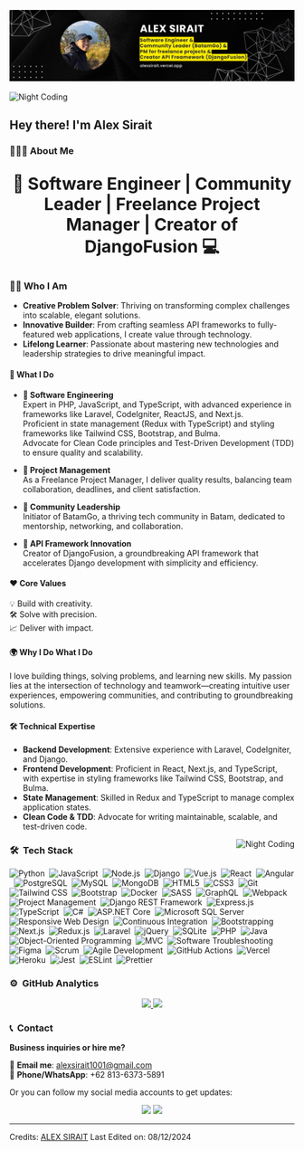 ![Alex Sirait Banner](https://raw.githubusercontent.com/alexsirait/alexsirait/main/Black%20and%20Yellow%20Web%20Developer%20LinkedIn%20Banner%20(6).png)


<img alt="Night Coding" src="./assets/Hand%20Wave.gif" width='40' align="center"/><h2>Hey there! I'm Alex Sirait</h2>

### 👨🏻‍💻 **About Me**

<p align="center" style="font-weight: bold; font-size: 30px;">
<b>🚀 Software Engineer | Community Leader | Freelance Project Manager | Creator of DjangoFusion 💻</b>
</p>

### 👨‍💻 Who I Am  
- **Creative Problem Solver**: Thriving on transforming complex challenges into scalable, elegant solutions.  
- **Innovative Builder**: From crafting seamless API frameworks to fully-featured web applications, I create value through technology.  
- **Lifelong Learner**: Passionate about mastering new technologies and leadership strategies to drive meaningful impact.  

#### 🔧 What I Do  
- **🔹 Software Engineering**  
   Expert in PHP, JavaScript, and TypeScript, with advanced experience in frameworks like Laravel, CodeIgniter, ReactJS, and Next.js.  
   Proficient in state management (Redux with TypeScript) and styling frameworks like Tailwind CSS, Bootstrap, and Bulma.  
   Advocate for Clean Code principles and Test-Driven Development (TDD) to ensure quality and scalability.  

- **🔹 Project Management**  
   As a Freelance Project Manager, I deliver quality results, balancing team collaboration, deadlines, and client satisfaction.  

- **🔹 Community Leadership**  
   Initiator of BatamGo, a thriving tech community in Batam, dedicated to mentorship, networking, and collaboration.  

- **🔹 API Framework Innovation**  
   Creator of DjangoFusion, a groundbreaking API framework that accelerates Django development with simplicity and efficiency.  

#### ❤️ Core Values  
💡 Build with creativity.  
🛠 Solve with precision.  
📈 Deliver with impact.  

#### 🌍 Why I Do What I Do  
I love building things, solving problems, and learning new skills. My passion lies at the intersection of technology and teamwork—creating intuitive user experiences, empowering communities, and contributing to groundbreaking solutions.  

#### 🛠 Technical Expertise  
- **Backend Development**: Extensive experience with Laravel, CodeIgniter, and Django.  
- **Frontend Development**: Proficient in React, Next.js, and TypeScript, with expertise in styling frameworks like Tailwind CSS, Bootstrap, and Bulma.  
- **State Management**: Skilled in Redux and TypeScript to manage complex application states.  
- **Clean Code & TDD**: Advocate for writing maintainable, scalable, and test-driven code.  

<img alt="Night Coding" src="https://raw.githubusercontent.com/alexsirait/alexsirait/main/assets/Night-Coding.gif" align="right"/>

### 🛠 &nbsp;Tech Stack

![Python](https://img.shields.io/badge/-Python-05122A?style=flat&logo=python&logoColor=FFD43B)&nbsp;
![JavaScript](https://img.shields.io/badge/-JavaScript-05122A?style=flat&logo=javascript&logoColor=F7DF1E)&nbsp;
![Node.js](https://img.shields.io/badge/-Node.js-05122A?style=flat&logo=node.js&logoColor=339933)&nbsp;
![Django](https://img.shields.io/badge/-Django-05122A?style=flat&logo=django&logoColor=092E20)&nbsp;
![Vue.js](https://img.shields.io/badge/-Vue.js-05122A?style=flat&logo=vue.js&logoColor=4FC08D)&nbsp;
![React](https://img.shields.io/badge/-React-05122A?style=flat&logo=react&logoColor=61DAFB)&nbsp;
![Angular](https://img.shields.io/badge/-Angular-05122A?style=flat&logo=angular&logoColor=DD0031)&nbsp;
![PostgreSQL](https://img.shields.io/badge/-PostgreSQL-05122A?style=flat&logo=postgresql&logoColor=336791)&nbsp;
![MySQL](https://img.shields.io/badge/-MySQL-05122A?style=flat&logo=mysql&logoColor=4479A1)&nbsp;
![MongoDB](https://img.shields.io/badge/-MongoDB-05122A?style=flat&logo=mongodb&logoColor=47A248)&nbsp;
![HTML5](https://img.shields.io/badge/-HTML5-05122A?style=flat&logo=HTML5&logoColor=E34F26)&nbsp;
![CSS3](https://img.shields.io/badge/-CSS3-05122A?style=flat&logo=CSS3&logoColor=1572B6)&nbsp;
![Git](https://img.shields.io/badge/-Git-05122A?style=flat&logo=git&logoColor=F05032)&nbsp;
![Tailwind CSS](https://img.shields.io/badge/-Tailwind%20CSS-05122A?style=flat&logo=tailwind-css&logoColor=06B6D4)&nbsp;
![Bootstrap](https://img.shields.io/badge/-Bootstrap-05122A?style=flat&logo=bootstrap&logoColor=7952B3)&nbsp;
![Docker](https://img.shields.io/badge/-Docker-05122A?style=flat&logo=docker&logoColor=2496ED)&nbsp;
![SASS](https://img.shields.io/badge/-SASS-05122A?style=flat&logo=sass&logoColor=CC6699)&nbsp;
![GraphQL](https://img.shields.io/badge/-GraphQL-05122A?style=flat&logo=graphql&logoColor=E10098)&nbsp;
![Webpack](https://img.shields.io/badge/-Webpack-05122A?style=flat&logo=webpack&logoColor=8DD6F9)&nbsp;
![Project Management](https://img.shields.io/badge/-Project%20Management-05122A?style=flat&logo=project-management)&nbsp;
![Django REST Framework](https://img.shields.io/badge/-Django%20REST%20Framework-05122A?style=flat&logo=django&logoColor=092E20)&nbsp;
![Express.js](https://img.shields.io/badge/-Express.js-05122A?style=flat&logo=express&logoColor=000000)&nbsp;
![TypeScript](https://img.shields.io/badge/-TypeScript-05122A?style=flat&logo=typescript&logoColor=3178C6)&nbsp;
![C#](https://img.shields.io/badge/-C%23-05122A?style=flat&logo=csharp&logoColor=239120)&nbsp;
![ASP.NET Core](https://img.shields.io/badge/-ASP.NET%20Core-05122A?style=flat&logo=aspdotnet&logoColor=5C2D91)&nbsp;
![Microsoft SQL Server](https://img.shields.io/badge/-Microsoft%20SQL%20Server-05122A?style=flat&logo=microsoftsqlserver&logoColor=CC2927)&nbsp;
![Responsive Web Design](https://img.shields.io/badge/-Responsive%20Web%20Design-05122A?style=flat&logo=web-design)&nbsp;
![Continuous Integration](https://img.shields.io/badge/-Continuous%20Integration-05122A?style=flat&logo=ci&logoColor=6CC24A)&nbsp;
![Bootstrapping](https://img.shields.io/badge/-Bootstrapping-05122A?style=flat&logo=bootstrap&logoColor=7952B3)&nbsp;
![Next.js](https://img.shields.io/badge/-Next.js-05122A?style=flat&logo=nextdotjs&logoColor=000000)&nbsp;
![Redux.js](https://img.shields.io/badge/-Redux.js-05122A?style=flat&logo=redux&logoColor=764ABC)&nbsp;
![Laravel](https://img.shields.io/badge/-Laravel-05122A?style=flat&logo=laravel&logoColor=FF2D20)&nbsp;
![jQuery](https://img.shields.io/badge/-jQuery-05122A?style=flat&logo=jquery&logoColor=0769AD)&nbsp;
![SQLite](https://img.shields.io/badge/-SQLite-05122A?style=flat&logo=sqlite&logoColor=003B57)&nbsp;
![PHP](https://img.shields.io/badge/-PHP-05122A?style=flat&logo=php&logoColor=777BB4)&nbsp;
![Java](https://img.shields.io/badge/-Java-05122A?style=flat&logo=java&logoColor=007396)&nbsp;
![Object-Oriented Programming](https://img.shields.io/badge/-Object%20Oriented%20Programming-05122A?style=flat&logo=java&logoColor=007396)&nbsp;
![MVC](https://img.shields.io/badge/-Model%20View%20Controller-05122A?style=flat&logo=angular&logoColor=DD0031)&nbsp;
![Software Troubleshooting](https://img.shields.io/badge/-Software%20Troubleshooting-05122A?style=flat&logo=bughunter&logoColor=F44336)&nbsp;
![Figma](https://img.shields.io/badge/-Figma-05122A?style=flat&logo=figma&logoColor=F24E1E)&nbsp;
![Scrum](https://img.shields.io/badge/-Scrum-05122A?style=flat&logo=scrum&logoColor=E10000)&nbsp;
![Agile Development](https://img.shields.io/badge/-Agile%20Development-05122A?style=flat&logo=agile&logoColor=F7B500)&nbsp;
![GitHub Actions](https://img.shields.io/badge/-GitHub%20Actions-05122A?style=flat&logo=github-actions&logoColor=2088FF)&nbsp;
![Vercel](https://img.shields.io/badge/-Vercel-05122A?style=flat&logo=vercel&logoColor=000000)&nbsp;
![Heroku](https://img.shields.io/badge/-Heroku-05122A?style=flat&logo=heroku&logoColor=430098)&nbsp;
![Jest](https://img.shields.io/badge/-Jest-05122A?style=flat&logo=jest&logoColor=99425B)&nbsp;
![ESLint](https://img.shields.io/badge/-ESLint-05122A?style=flat&logo=eslint&logoColor=4B32C3)&nbsp;
![Prettier](https://img.shields.io/badge/-Prettier-05122A?style=flat&logo=prettier&logoColor=F7B93E)&nbsp;

### ⚙️ &nbsp;GitHub Analytics

<p align="center">
<a href="https://github.com/alexsirait">
  <img height="180em" src="https://github-readme-stats-eight-theta.vercel.app/api?username=alexsirait&show_icons=true&theme=algolia&include_all_commits=true&count_private=true"/>
  <img height="180em" src="https://github-readme-stats-eight-theta.vercel.app/api/top-langs/?username=alexsirait&layout=compact&langs_count=8&theme=algolia"/>
</a>
</p>

### 📞 &nbsp;Contact  

**Business inquiries or hire me?**  

📧 **Email me**: [alexsirait1001@gmail.com](mailto:alexsirait1001@gmail.com)  
📱 **Phone/WhatsApp**: +62 813-6373-5891  

Or you can follow my social media accounts to get updates:  

<p align="center">
<a href="https://github.com/alexsirait"><img src="https://img.shields.io/badge/-GitHub-05122A?style=flat&logo=github"/></a>
<a href="https://www.linkedin.com/in/alexsirait/"><img src="https://img.shields.io/badge/-LinkedIn-0077B5?style=flat&logo=Linkedin&logoColor=white"/></a>
</p>

---

Credits: [ALEX SIRAIT]([https://github.com/alexsirait](https://alexsirait.vercel.app/))  
Last Edited on: 08/12/2024
